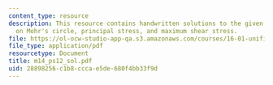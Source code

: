 ```yaml
---
content_type: resource
description: This resource contains handwritten solutions to the given problem set
  on Mohr's circle, principal stress, and maximum shear stress.
file: https://ol-ocw-studio-app-qa.s3.amazonaws.com/courses/16-01-unified-engineering-i-ii-iii-iv-fall-2005-spring-2006/28898256c1b8cccae5de680f4bb33f9d_m14_ps12_sol.pdf
file_type: application/pdf
resourcetype: Document
title: m14_ps12_sol.pdf
uid: 28898256-c1b8-ccca-e5de-680f4bb33f9d
---
```

